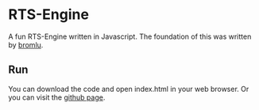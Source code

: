 # RTS-Engine

A fun RTS-Engine written in Javascript. The foundation of this was written by [bromlu](https://github.com/bromlu). 

## Run

You can download the code and open index.html in your web browser. Or you can visit the [github page](https://kbmulligan.github.io/RTS-Engine/).
